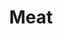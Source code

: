 ---
title: Meat
description: Lorem ipsum, lorem ipsum, lorem ipsum, Lorem ipsum, lorem ipsum, lorem ipsum, Lorem ipsum, lorem ipsum, lorem ipsum.
---